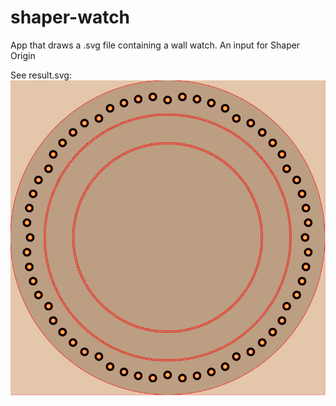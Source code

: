 # shaper-watch
App that draws a .svg file containing a wall watch. An input for Shaper Origin

See result.svg:
![alt text](https://raw.githubusercontent.com/PyMeH/shaper-watch/master/result.svg "the output of the App")
